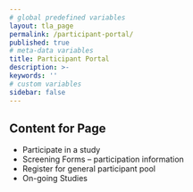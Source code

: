 ```yaml
---
# global predefined variables
layout: tla_page
permalink: /participant-portal/
published: true
# meta-data variables
title: Participant Portal
description: >-
keywords: ''
# custom variables
sidebar: false
---
```

## Content for Page
- Participate in a study
- Screening Forms – participation information
- Register for general participant pool
- On-going Studies
